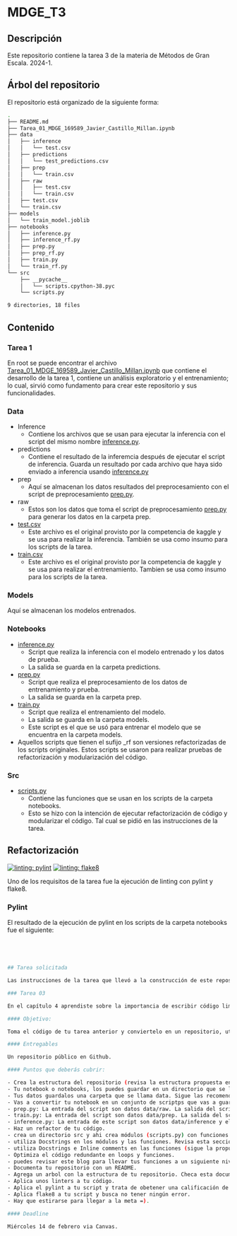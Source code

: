 # MDGE_T3

## Descripción

Este repositorio contiene la tarea 3 de la materia de Métodos de Gran Escala. 2024-1.

## Árbol del repositorio

El repositorio está organizado de la siguiente forma:

```bash
.
├── README.md
├── Tarea_01_MDGE_169589_Javier_Castillo_Millan.ipynb
├── data
│   ├── inference
│   │   └── test.csv
│   ├── predictions
│   │   └── test_predictions.csv
│   ├── prep
│   │   └── train.csv
│   ├── raw
│   │   ├── test.csv
│   │   └── train.csv
│   ├── test.csv
│   └── train.csv
├── models
│   └── train_model.joblib
├── notebooks
│   ├── inference.py
│   ├── inference_rf.py
│   ├── prep.py
│   ├── prep_rf.py
│   ├── train.py
│   └── train_rf.py
└── src
    ├── __pycache__
    │   └── scripts.cpython-38.pyc
    └── scripts.py

9 directories, 18 files
```

## Contenido

### Tarea 1

En root se puede encontrar el archivo [Tarea_01_MDGE_169589_Javier_Castillo_Millan.ipynb](Tarea_01_MDGE_169589_Javier_Castillo_Millan.ipynb) que contiene el desarrollo de la tarea 1, contiene un análisis exploratorio y el entrenamiento; lo cual, sirvió como fundamento para crear este repositorio y sus funcionalidades.

### Data

- Inference
  - Contiene los archivos que se usan para ejecutar la inferencia con el script del mismo nombre [inference.py](notebooks/inference.py).
- predictions
  - Contiene el resultado de la inferemcia después de ejecutar el script de inferencia. Guarda un resultado por cada archivo que haya sido enviado a inferencia usando [inference.py](notebooks/inference.py)
- prep
  - Aquí se almacenan los datos resultados del preprocesamiento con el script de preprocesamiento [prep.py](notebooks/prep.py).
- raw
  - Estos son los datos que toma el script de preprocesamiento [prep.py](notebooks/prep.py) para generar los datos en la carpeta prep.
- [test.csv](data/test.csv)
  - Este archivo es el original provisto por la competencia de kaggle y se usa para realizar la inferencia. También se usa como insumo para los scripts de la tarea.
- [train.csv](data/train.csv)
  - Este archivo es el original provisto por la competencia de kaggle y se usa para realizar el entrenamiento. Tambien se usa como insumo para los scripts de la tarea.

### Models

Aquí se almacenan los modelos entrenados.

### Notebooks

- [inference.py](notebooks/inference.py)
  - Script que realiza la inferencia con el modelo entrenado y los datos de prueba.
  - La salida se guarda en la carpeta predictions.
- [prep.py](notebooks/prep.py)
  - Script que realiza el preprocesamiento de los datos de entrenamiento y prueba.
  - La salida se guarda en la carpeta prep.
- [train.py](notebooks/train.py)
  - Script que realiza el entrenamiento del modelo.
  - La salida se guarda en la carpeta models.
  - Este script es el que se usó para entrenar el modelo que se encuentra en la carpeta models.
- Aquellos scripts que tienen el sufijo _rf son versiones refactorizadas de los scripts originales. Estos scripts se usaron para realizar pruebas de refactorización y modularización del código.

### Src

- [scripts.py](src/scripts.py)
  - Contiene las funciones que se usan en los scripts de la carpeta notebooks.
  - Esto se hizo con la intención de ejecutar refactorización de código y modularizar el código. Tal cual se pidió en las instrucciones de la tarea.

## Refactorización

[![linting: pylint](https://img.shields.io/badge/linting-pylint-yellowgreen)](https://github.com/pylint-dev/pylint)
[![linting: flake8](https://img.shields.io/badge/linting-flake8-yellowgreen)](https://flake8.pycqa.org/en/latest/)

Uno de los requisitos de la tarea fue la ejecución de linting con pylint y flake8.

### Pylint

El resultado de la ejecución de pylint en los scripts de la carpeta notebooks fue el siguiente:

```bash




## Tarea solicitada

Las instrucciones de la tarea que llevó a la construcción de este repositorio son las siguientes:

### Tarea 03

En el capítulo 4 aprendiste sobre la importancia de escribir código limpio cuando tengas que crear un producto de datos. Cuando estas construyendo un proyecto de data science, la idea es comenzar con un notebook para prototipar rápido, experimentar cosas, cuando estes listo puedes extraer el código y ponerlo en un script. Recuerda que es importante documentar el código siguiendo las prácticas que vimos.

#### Objetivo:

Toma el código de tu tarea anterior y conviertelo en un repositorio, utilizando las mejores prácticas que revisamos para escribir código limpio.

#### Entregables

Un repositorio público en Github.

#### Puntos que deberás cubrir:

- Crea la estructura del repositorio (revisa la estructura propuesta en clase).
- Tu notebook o notebooks, los puedes guardar en un directorio que se llame notebooks.
- Tus datos guardalos una carpeta que se llama data. Sigue las recomendaciones de la clase. Recuerda modificar el path de la data en tus notebooks para que puedan correr.
- Vas a convertir tu notebook en un conjunto de scriptps que vas a guardar en el root del repo.
- prep.py: La entrada del script son datos data/raw. La salida del script son datos prep.
- train.py: La entrada del script son datos data/prep. La salida del script es un modelo entrenado. Puedes checar el código de este blog Save and Load Machine Learning Models in Python with scikit-learn
- inference.py: La entrada de este script son datos data/inference y el modelo entrenado model.joblib. La salida de este modelo son predicciones en batch que se guardan en data/predictions.
- Haz un refactor de tu código.
- crea un directorio src y ahi crea módulos (scripts.py) con funciones que luego puedas importar a tu código principal (prep.py, train.py, inference.py) que se encuentra en el root.
- utiliza Docstrings en los módulos y las funciones. Revisa esta sección del blog que mostré en clase.
- utiliza Docstrings e Inline comments en las funciones (sigue la propuesta de la clase).
- Optimiza el código redundante en loops y funciones.
- puedes revisar este blog para llevar tus funciones a un siguiente nivel Defining Your Own Python Function
- Documenta tu repositorio con un README.
- Agrega un arbol con la estructura de tu repositorio. Checa esta documentación Tree command in Linux with examples.
- Aplica unos linters a tu código.
- Aplica el pylint a tu script y trata de obetener una calificación de 10/10.
- Aplica flake8 a tu script y busca no tener ningún error.
- Hay que estirarse para llegar a la meta =).

#### Deadline

Miércoles 14 de febrero via Canvas.
